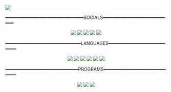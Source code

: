 ![](https://cdn.discordapp.com/attachments/1250475373502791702/1268008663126380615/2021324243.png?ex=66aadc97&is=66a98b17&hm=d995960daaa19b3d132b74a242fe89adc7fc3f2b95b30aeb680a872373096833&)

━━━━━━━━━━━━━━━━━━━━━━━━━━━━━SOCIALS━━━━━━━━━━━━━━━━━━━━━━━━━━

<p align="center">
 <a href="https://discord.com/users/797467886456930304"><img src="https://img.shields.io/badge/KRYSIEKZ%20-7289DA.svg?&style=for-the-badge&logo=discord&logoColor=white"></a>
 <a href="https://www.instagram.com/cocuksube_kayra/" target"blank_"><img src="https://img.shields.io/badge/COCUKSUBE_KAYRA%20-DC3175.svg?&style=for-the-badge&logo=instagram&logoColor=white"></a>
 <a href="https://steamcommunity.com/id/siber_suclarla_mucadele/" target"blank_"><img src="https://img.shields.io/badge/KRYSIEKZ-%23000000.svg?style=for-the-badge&logo=steam&logoColor=white"></a>
 <a href="https://x.com/Krysiekz_07" target"blank_"><img src="https://img.shields.io/badge/KRYSIEKZ-%23000000.svg?style=for-the-badge&logo=X&logoColor=white"></a>
 <a href="https://www.twitch.tv/krysiekz" target"blank_"><img src="https://img.shields.io/badge/KRYSIEKZ-%239146FF.svg?style=for-the-badge&logo=Twitch&logoColor=white"></a>

 ━━━━━━━━━━━━━━━━━━━━━━━━━━━━LANGUAGES━━━━━━━━━━━━━━━━━━━━━━━━━
 
<p align="center">
<img src="https://img.shields.io/badge/c++-%2300599C.svg?style=for-the-badge&logo=c%2B%2B&logoColor=white"></a>
<img src="https://img.shields.io/badge/c%23-%23239120.svg?style=for-the-badge&logo=csharp&logoColor=white"></a>
<img src="https://img.shields.io/badge/html5-%23E34F26.svg?style=for-the-badge&logo=html5&logoColor=white"></a>
<img src="https://img.shields.io/badge/lua-%232C2D72.svg?style=for-the-badge&logo=lua&logoColor=white"></a>
<img src="https://img.shields.io/badge/python-3670A0?style=for-the-badge&logo=python&logoColor=ffdd54"></a>
<img src="https://img.shields.io/badge/css3-%231572B6.svg?style=for-the-badge&logo=css3&logoColor=white"></a>

━━━━━━━━━━━━━━━━━━━━━━━━━━━PROGRAMS━━━━━━━━━━━━━━━━━━━━━━━━━━━

<p align="center">
<img src="https://img.shields.io/badge/Adobe%20After%20Effects-9999FF.svg?style=for-the-badge&logo=Adobe%20After%20Effects&logoColor=white"></a>
<img src="https://img.shields.io/badge/adobe%20photoshop-%2331A8FF.svg?style=for-the-badge&logo=adobe%20photoshop&logoColor=white"></a>
<img src="https://img.shields.io/badge/Adobe%20Premiere%20Pro-9999FF.svg?style=for-the-badge&logo=Adobe%20Premiere%20Pro&logoColor=white"></a>
